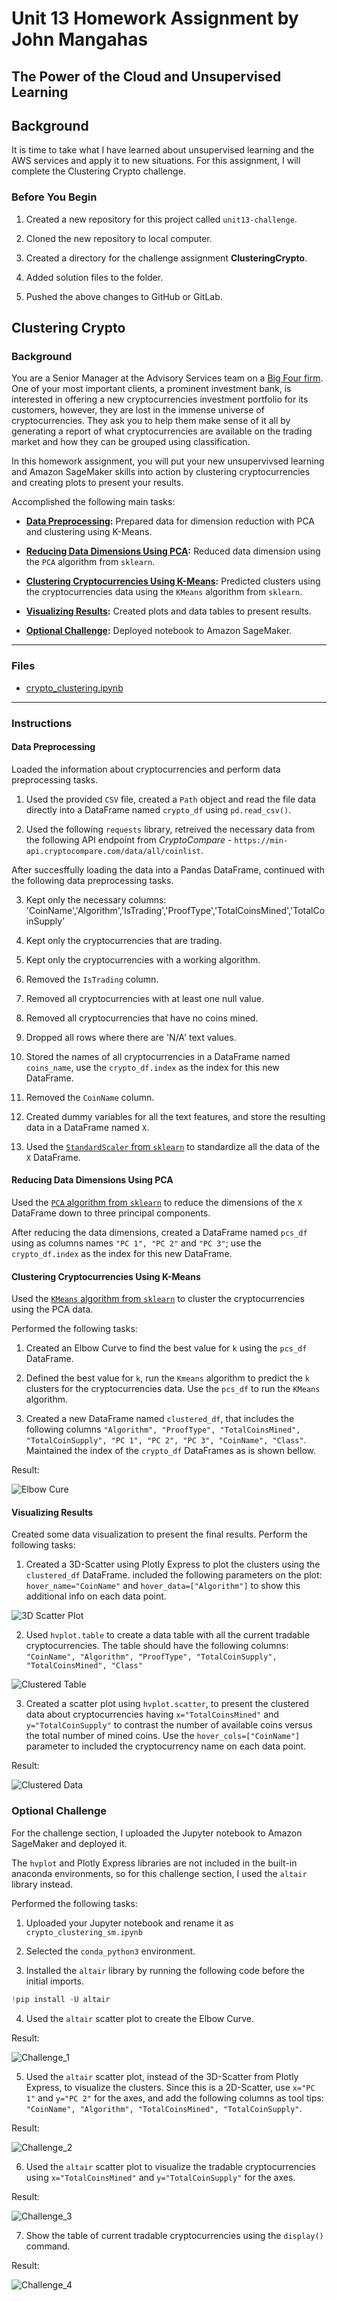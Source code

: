 # Unit 13 Homework Assignment by John Mangahas

## The Power of the Cloud and Unsupervised Learning

## Background

It is time to take what I have learned about unsupervised learning and the AWS services and apply it to new situations. For this assignment, I will complete the Clustering Crypto challenge. 

### Before You Begin

1. Created a new repository for this project called `unit13-challenge`.

2. Cloned the new repository to local computer.

3. Created a directory for the challenge assignment **ClusteringCrypto**.

4. Added solution files to the folder.

5. Pushed the above changes to GitHub or GitLab.


## Clustering Crypto

### Background

You are a Senior Manager at the Advisory Services team on a [Big Four firm](https://en.wikipedia.org/wiki/Big_Four_accounting_firms). One of your most important clients, a prominent investment bank, is interested in offering a new cryptocurrencies investment portfolio for its customers, however, they are lost in the immense universe of cryptocurrencies. They ask you to help them make sense of it all by generating a report of what cryptocurrencies are available on the trading market and how they can be grouped using classification.  

In this homework assignment, you will put your new unsupervivsed learning and Amazon SageMaker skills into action by clustering cryptocurrencies and creating plots to present your results.

Accomplished the following main tasks:

* **[Data Preprocessing](#Data-Preprocessing):** Prepared data for dimension reduction with PCA and clustering using K-Means.

* **[Reducing Data Dimensions Using PCA](#Reducing-Data-Dimensions-Using-PCA):** Reduced data dimension using the `PCA` algorithm from `sklearn`.

* **[Clustering Cryptocurrencies Using K-Means](#Clustering-Cryptocurrencies-Using-K-Means):** Predicted clusters using the cryptocurrencies data using the `KMeans` algorithm from `sklearn`.

* **[Visualizing Results](#Visualizing-Results):** Created plots and data tables to present results.

* **[Optional Challenge](#Optional-Challenge):** Deployed notebook to Amazon SageMaker.

---

### Files

* [crypto_clustering.ipynb](Starter_Files/crypto_clustering.ipynb)

---

### Instructions

#### Data Preprocessing

Loaded the information about cryptocurrencies and perform data preprocessing tasks.  

1. Used the provided `CSV` file, created a `Path` object and read the file data directly into a DataFrame named `crypto_df` using `pd.read_csv()`.

2. Used the following `requests` library, retreived the necessary data from the following API endpoint from _CryptoCompare_ - `https://min-api.cryptocompare.com/data/all/coinlist`.  

After succesffully loading the data into a Pandas DataFrame, continued with the following data preprocessing tasks.

3. Kept only the necessary columns: 'CoinName','Algorithm','IsTrading','ProofType','TotalCoinsMined','TotalCoinSupply'

4. Kept only the cryptocurrencies that are trading.

5. Kept only the cryptocurrencies with a working algorithm.

6. Removed the `IsTrading` column.

7. Removed all cryptocurrencies with at least one null value.

8. Removed all cryptocurrencies that have no coins mined.

9. Dropped all rows where there are 'N/A' text values.

10. Stored the names of all cryptocurrencies in a DataFrame named `coins_name`, use the `crypto_df.index` as the index for this new DataFrame.

11. Removed the `CoinName` column.

12. Created dummy variables for all the text features, and store the resulting data in a DataFrame named `X`.

13. Used the [`StandardScaler` from `sklearn`](https://scikit-learn.org/stable/modules/generated/sklearn.preprocessing.StandardScaler.html) to standardize all the data of the `X` DataFrame.

#### Reducing Data Dimensions Using PCA

Used the [`PCA` algorithm from `sklearn`](https://scikit-learn.org/stable/modules/generated/sklearn.decomposition.PCA.html) to reduce the dimensions of the `X` DataFrame down to three principal components.

After reducing the data dimensions, created a DataFrame named `pcs_df` using as columns names `"PC 1", "PC 2"` and `"PC 3"`;  use the `crypto_df.index` as the index for this new DataFrame.

#### Clustering Cryptocurrencies Using K-Means

Used the [`KMeans` algorithm from `sklearn`](https://scikit-learn.org/stable/modules/generated/sklearn.cluster.KMeans.html) to cluster the cryptocurrencies using the PCA data.

Performed the following tasks:

1. Created an Elbow Curve to find the best value for `k` using the `pcs_df` DataFrame.

2. Defined the best value for `k`, run the `Kmeans` algorithm to predict the `k` clusters for the cryptocurrencies data. Use the `pcs_df` to run the `KMeans` algorithm.

3. Created a new DataFrame named `clustered_df`, that includes the following columns `"Algorithm", "ProofType", "TotalCoinsMined", "TotalCoinSupply", "PC 1", "PC 2", "PC 3", "CoinName", "Class"`. Maintained the index of the `crypto_df` DataFrames as is shown bellow.

Result:

![Elbow Cure](Images/elbow_curve.png)

#### Visualizing Results

Created some data visualization to present the final results. Perform the following tasks:

1. Created a 3D-Scatter using Plotly Express to plot the clusters using the `clustered_df` DataFrame. included the following parameters on the plot: `hover_name="CoinName"` and `hover_data=["Algorithm"]` to show this additional info on each data point.

![3D Scatter Plot](Images/scatter_plot1.png)

2. Used `hvplot.table` to create a data table with all the current tradable cryptocurrencies. The table should have the following columns: `"CoinName", "Algorithm", "ProofType", "TotalCoinSupply", "TotalCoinsMined", "Class"`


![Clustered Table](Images/clustered_table.png)

3. Created a scatter plot using `hvplot.scatter`, to present the clustered data about cryptocurrencies having `x="TotalCoinsMined"` and `y="TotalCoinSupply"` to contrast the number of available coins versus the total number of mined coins. Use the `hover_cols=["CoinName"]` parameter to included the cryptocurrency name on each data point.

Result:

![Clustered Data](Images/scatter_plot2.png)


### Optional Challenge

For the challenge section, I uploaded the Jupyter notebook to Amazon SageMaker and deployed it.

The `hvplot` and Plotly Express libraries are not included in the built-in anaconda environments, so for this challenge section, I used the `altair` library instead.

Performed the following tasks:

1. Uploaded your Jupyter notebook and rename it as `crypto_clustering_sm.ipynb`

2. Selected the `conda_python3` environment.

3. Installed the `altair` library by running the following code before the initial imports.

  ```python
  !pip install -U altair
  ```

4. Used the `altair` scatter plot to create the Elbow Curve.

Result:

![Challenge_1](Images/challenge_1.png)

5. Used the `altair` scatter plot, instead of the 3D-Scatter from Plotly Express, to visualize the clusters. Since this is a 2D-Scatter, use `x="PC 1"` and `y="PC 2"` for the axes, and add the following columns as tool tips: `"CoinName", "Algorithm", "TotalCoinsMined", "TotalCoinSupply"`.

Result:

![Challenge_2](Images/challenge_2.png)

6. Used the `altair` scatter plot to visualize the tradable cryptocurrencies using  `x="TotalCoinsMined"` and `y="TotalCoinSupply"` for the axes.

Result:

![Challenge_3](Images/challenge_3.png)

7. Show the table of current tradable cryptocurrencies using the `display()` command.

Result:

![Challenge_4](Images/challenge_4.png)

